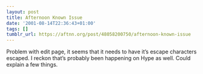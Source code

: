 ```yaml
---
layout: post
title: Afternoon Known Issue
date: '2001-08-14T22:36:43+01:00'
tags: []
tumblr_url: https://aftnn.org/post/48058200750/afternoon-known-issue
---
```

<p>Problem with edit page, it seems that it needs to have it&rsquo;s escape characters escaped. I reckon that&rsquo;s probably been happening on Hype as well. Could explain a few things.</p>
